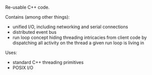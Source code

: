 Re-usable C++ code.

Contains (among other things):
- unified I/O, including networking and serial connections
- distributed event bus
- run loop concept hiding threading intricacies from client code by dispatching all activity on the thread a given run loop is living in

Uses:
- standard C++ threading primitives
- POSIX I/O
